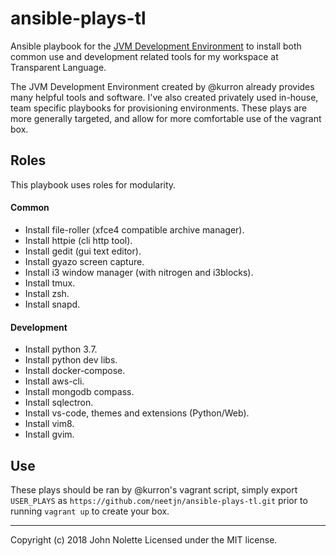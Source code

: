 # ansible-plays-tl

Ansible playbook for the [JVM Development Environment](https://github.com/kurron/jvm-development-environment)
to install both common use and development related tools for my workspace at Transparent Language.

The JVM Development Environment created by @kurron already provides many helpful tools and software.
I've also created privately used in-house, team specific playbooks for provisioning environments.
These plays are more generally targeted, and allow for more comfortable use of the vagrant box.

## Roles

This playbook uses roles for modularity.

#### Common

* Install file-roller (xfce4 compatible archive manager).
* Install httpie (cli http tool).
* Install gedit (gui text editor).
* Install gyazo screen capture.
* Install i3 window manager (with nitrogen and i3blocks).
* Install tmux.
* Install zsh.
* Install snapd.

#### Development

* Install python 3.7.
* Install python dev libs.
* Install docker-compose.
* Install aws-cli.
* Install mongodb compass.
* Install sqlectron.
* Install vs-code, themes and extensions (Python/Web).
* Install vim8.
* Install gvim.


## Use

These plays should be ran by @kurron's vagrant script, simply export `USER_PLAYS` as `https://github.com/neetjn/ansible-plays-tl.git`
prior to running `vagrant up` to create your box.

---
Copyright (c) 2018 John Nolette Licensed under the MIT license.
